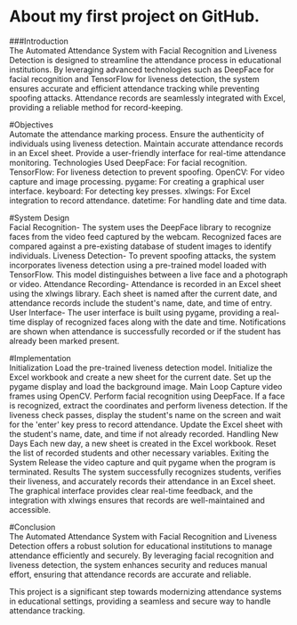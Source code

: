 # About my first project on GitHub.
###Introduction\
The Automated Attendance System with Facial Recognition and Liveness Detection is designed to streamline the attendance process in educational institutions. By leveraging advanced technologies such as DeepFace for facial recognition and TensorFlow for liveness detection, the system ensures accurate and efficient attendance tracking while preventing spoofing attacks. Attendance records are seamlessly integrated with Excel, providing a reliable method for record-keeping.

#Objectives\
Automate the attendance marking process.
Ensure the authenticity of individuals using liveness detection.
Maintain accurate attendance records in an Excel sheet.
Provide a user-friendly interface for real-time attendance monitoring.
Technologies Used
DeepFace: For facial recognition.
TensorFlow: For liveness detection to prevent spoofing.
OpenCV: For video capture and image processing.
pygame: For creating a graphical user interface.
keyboard: For detecting key presses.
xlwings: For Excel integration to record attendance.
datetime: For handling date and time data.

#System Design\
Facial Recognition-
The system uses the DeepFace library to recognize faces from the video feed captured by the webcam. Recognized faces are compared against a pre-existing database of student images to identify individuals.
Liveness Detection-
To prevent spoofing attacks, the system incorporates liveness detection using a pre-trained model loaded with TensorFlow. This model distinguishes between a live face and a photograph or video.
Attendance Recording-
Attendance is recorded in an Excel sheet using the xlwings library. Each sheet is named after the current date, and attendance records include the student's name, date, and time of entry.
User Interface-
The user interface is built using pygame, providing a real-time display of recognized faces along with the date and time. Notifications are shown when attendance is successfully recorded or if the student has already been marked present.

#Implementation\
Initialization
Load the pre-trained liveness detection model.
Initialize the Excel workbook and create a new sheet for the current date.
Set up the pygame display and load the background image.
Main Loop
Capture video frames using OpenCV.
Perform facial recognition using DeepFace.
If a face is recognized, extract the coordinates and perform liveness detection.
If the liveness check passes, display the student's name on the screen and wait for the 'enter' key press to record attendance.
Update the Excel sheet with the student's name, date, and time if not already recorded.
Handling New Days
Each new day, a new sheet is created in the Excel workbook.
Reset the list of recorded students and other necessary variables.
Exiting the System
Release the video capture and quit pygame when the program is terminated.
Results
The system successfully recognizes students, verifies their liveness, and accurately records their attendance in an Excel sheet. The graphical interface provides clear real-time feedback, and the integration with xlwings ensures that records are well-maintained and accessible.

#Conclusion\
The Automated Attendance System with Facial Recognition and Liveness Detection offers a robust solution for educational institutions to manage attendance efficiently and securely. By leveraging facial recognition and liveness detection, the system enhances security and reduces manual effort, ensuring that attendance records are accurate and reliable.

This project is a significant step towards modernizing attendance systems in educational settings, providing a seamless and secure way to handle attendance tracking.
